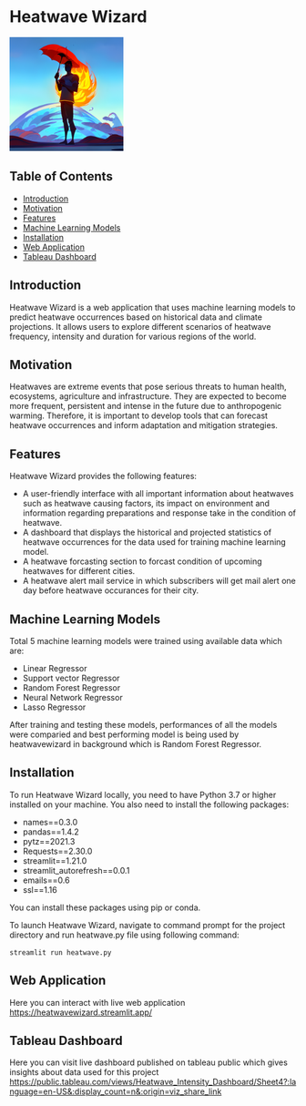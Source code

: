 # Heatwave Wizard

<img src="Heatwavewizard_logo.png" width="200" height="200">  

## Table of Contents
- [Introduction](#introduction)
- [Motivation](#motivation)
- [Features](#features)
- [Machine Learning Models](#machine-learning-models)
- [Installation](#installation)
- [Web Application](#web-application)
- [Tableau Dashboard](#tableau-dashboard)

## Introduction
Heatwave Wizard is a web application that uses machine learning models to predict heatwave occurrences based on historical data and climate projections. It allows users to explore different scenarios of heatwave frequency, intensity and duration for various regions of the world.

## Motivation

Heatwaves are extreme events that pose serious threats to human health, ecosystems, agriculture and infrastructure. They are expected to become more frequent, persistent and intense in the future due to anthropogenic warming. Therefore, it is important to develop tools that can forecast heatwave occurrences and inform adaptation and mitigation strategies.

## Features

Heatwave Wizard provides the following features:

- A user-friendly interface with all important information about heatwaves such as heatwave causing factors, its impact on environment and 
information regarding preparations and response take in the condition of heatwave.
- A dashboard that displays the historical and projected statistics of heatwave occurrences for the data used for training machine learning model.
- A heatwave forcasting section to forcast condition of upcoming heatwaves for different cities.
- A heatwave alert mail service in which subscribers will get mail alert one day before heatwave occurances for their city.

## Machine Learning Models

Total 5 machine learning models were trained using available data which are:
- Linear Regressor
- Support vector Regressor
- Random Forest Regressor
- Neural Network Regressor
- Lasso Regressor

After training and testing these models, performances of all the models were comparied and best performing model is being used by heatwavewizard in background which is Random Forest Regressor.

## Installation

To run Heatwave Wizard locally, you need to have Python 3.7 or higher installed on your machine. You also need to install the following packages:

- names==0.3.0
- pandas==1.4.2
- pytz==2021.3
- Requests==2.30.0
- streamlit==1.21.0
- streamlit_autorefresh==0.0.1
- emails==0.6
- ssl==1.16

You can install these packages using pip or conda.

To launch Heatwave Wizard, navigate to command prompt for the project directory and run heatwave.py file using following command:

```
streamlit run heatwave.py

```
## Web Application 
Here you can interact with live web application 
https://heatwavewizard.streamlit.app/

## Tableau Dashboard
Here you can visit live dashboard published on tableau public which gives insights about data used for this project
https://public.tableau.com/views/Heatwave_Intensity_Dashboard/Sheet4?:language=en-US&:display_count=n&:origin=viz_share_link
